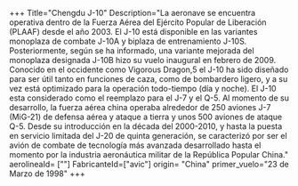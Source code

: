 +++
Title="Chengdu J-10"
Description="La aeronave se encuentra operativa dentro de la Fuerza Aérea del Ejército Popular de Liberación (PLAAF) desde el año 2003. El J-10 está disponible en las variantes monoplaza de combate J-10A y biplaza de entrenamiento J-10S. Posteriormente, según se ha informado, una variante mejorada del monoplaza designada J-10B hizo su vuelo inaugural en febrero de 2009. Conocido en el occidente como Vigorous Dragon,5​ el J-10 ha sido diseñado para ser útil tanto en funciones de caza, como de bombardero ligero, y a su vez está optimizado para la operación todo-tiempo (día y noche). El J-10 esta considerado como el reemplazo para el J-7 y el Q-5. Al momento de su desarrollo, la fuerza aérea china operaba alrededor de 250 aviones J-7 (MiG-21) de defensa aérea y ataque a tierra y unos 500 aviones de ataque Q-5. Desde su introducción en la década del 2000-2010, y hasta la puesta en servicio limitada del J-20 de quinta generación, se caracterizó por ser el avión de combate de tecnología más avanzada desarrollado hasta el momento por la industria aeronáutica militar de la República Popular China."
aerolineaId= [""]
FabricanteId=["avic"] 
origin= "China"
primer_vuelo="23 de Marzo de 1998"
+++
